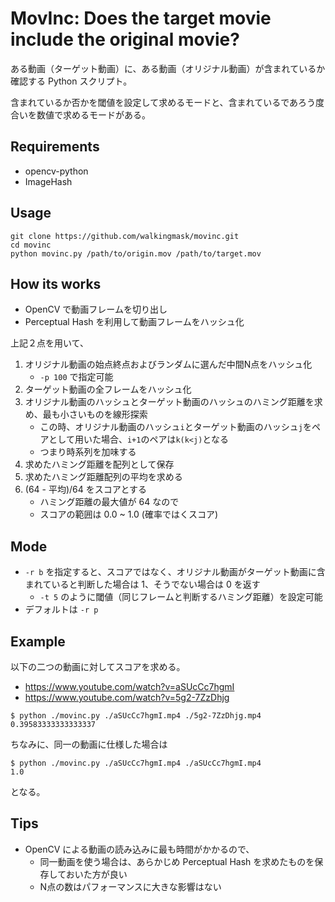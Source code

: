 # MovInc: Does the target movie include the original movie?
ある動画（ターゲット動画）に、ある動画（オリジナル動画）が含まれているか確認する Python スクリプト。

含まれているか否かを閾値を設定して求めるモードと、含まれているであろう度合いを数値で求めるモードがある。


## Requirements
- opencv-python
- ImageHash


## Usage
```
git clone https://github.com/walkingmask/movinc.git
cd movinc
python movinc.py /path/to/origin.mov /path/to/target.mov
```


## How its works
- OpenCV で動画フレームを切り出し
- Perceptual Hash を利用して動画フレームをハッシュ化

上記２点を用いて、

1. オリジナル動画の始点終点およびランダムに選んだ中間N点をハッシュ化
    - `-p 100` で指定可能
1. ターゲット動画の全フレームをハッシュ化
1. オリジナル動画のハッシュとターゲット動画のハッシュのハミング距離を求め、最も小さいものを線形探索
    - この時、オリジナル動画のハッシュ`i`とターゲット動画のハッシュ`j`をペアとして用いた場合、`i+1`のペアは`k(k<j)`となる
    - つまり時系列を加味する
1. 求めたハミング距離を配列として保存
1. 求めたハミング距離配列の平均を求める
1. (64 - 平均)/64 をスコアとする
    - ハミング距離の最大値が 64 なので
    - スコアの範囲は 0.0 ~ 1.0 (確率ではくスコア)


## Mode
- `-r b` を指定すると、スコアではなく、オリジナル動画がターゲット動画に含まれていると判断した場合は 1、そうでない場合は 0 を返す
    - `-t 5` のように閾値（同じフレームと判断するハミング距離）を設定可能
- デフォルトは `-r p`


## Example
以下の二つの動画に対してスコアを求める。

- https://www.youtube.com/watch?v=aSUcCc7hgmI
- https://www.youtube.com/watch?v=5g2-7ZzDhjg

```
$ python ./movinc.py ./aSUcCc7hgmI.mp4 ./5g2-7ZzDhjg.mp4 
0.39583333333333337
```

ちなみに、同一の動画に仕様した場合は

```
$ python ./movinc.py ./aSUcCc7hgmI.mp4 ./aSUcCc7hgmI.mp4
1.0
```

となる。


## Tips
- OpenCV による動画の読み込みに最も時間がかかるので、
    - 同一動画を使う場合は、あらかじめ Perceptual Hash を求めたものを保存しておいた方が良い
    - N点の数はパフォーマンスに大きな影響はない

